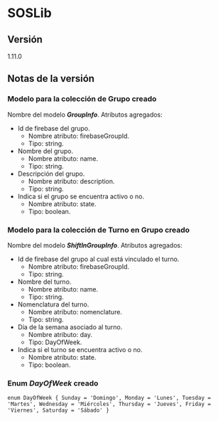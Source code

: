 # SOSLib

## Versión

1.11.0

## Notas de la versión

### Modelo para la colección de Grupo creado

Nombre del modelo ***GroupInfo***.
Atributos agregados:

- Id de firebase del grupo.
  - Nombre atributo: firebaseGroupId.
  - Tipo: string.
- Nombre del grupo.
  - Nombre atributo: name.
  - Tipo: string.
- Descripción del grupo.
  - Nombre atributo: description.
  - Tipo: string.
- Indica si el grupo se encuentra activo o no.
  - Nombre atributo: state.
  - Tipo: boolean.

### Modelo para la colección de Turno en Grupo creado

Nombre del modelo ***ShiftInGroupInfo***.
Atributos agregados:

- Id de firebase del grupo al cual está vinculado el turno.
  - Nombre atributo: firebaseGroupId.
  - Tipo: string.
- Nombre del turno.
  - Nombre atributo: name.
  - Tipo: string.
- Nomenclatura del turno.
  - Nombre atributo: nomenclature.
  - Tipo: string.
- Día de la semana asociado al turno.
  - Nombre atributo: day.
  - Tipo: DayOfWeek.
- Indica si el turno se encuentra activo o no.
  - Nombre atributo: state.
  - Tipo: boolean.

### Enum ***DayOfWeek*** creado

`enum DayOfWeek {
  Sunday = 'Domingo',
  Monday = 'Lunes',
  Tuesday = 'Martes',
  Wednesday = 'Miércoles',
  Thursday = 'Jueves',
  Friday = 'Viernes',
  Saturday = 'Sábado'
}`

